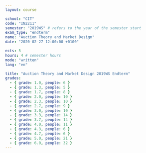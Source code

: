 ```yaml
---
layout: course

school: "CIT"
code: "IN2211"
semester: "2019WS" # refers to the year of the semester start
exam_type: "endterm"
name: "Auction Theory and Market Design"
date: "2020-02-27 12:00:00 +0100"

ects: 5
hours: 4 # semester hours
mode: "written"
lang: "en"

title: "Auction Theory and Market Design 2019WS Endterm"
grades:
  - { grade: 1.0, people: 6 }
  - { grade: 1.3, people: 5 }
  - { grade: 1.7, people: 8 }
  - { grade: 2.0, people: 10 }
  - { grade: 2.3, people: 10 }
  - { grade: 2.7, people: 9 }
  - { grade: 3.0, people: 10 }
  - { grade: 3.3, people: 14 }
  - { grade: 3.7, people: 14 }
  - { grade: 4.0, people: 11 }
  - { grade: 4.3, people: 6 }
  - { grade: 4.7, people: 6 }
  - { grade: 5.0, people: 21 }
  - { grade: 6.0, people: 32 }
---
```

